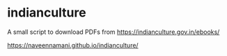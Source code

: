 # indianculture
A small script to download PDFs from https://indianculture.gov.in/ebooks/

https://naveennamani.github.io/indianculture/
